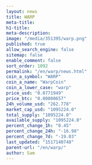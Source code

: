 ```yaml
---
layout: news
title: WARP
meta-title: 
h1-title: 
meta-description: 
image: "/media/351395/warp.png"
published: true
allow_search_engine: false
sitemap: false
enable_comment: false
sort_order: 1092
permalink: "/en/warp/news.html"
coin_a_symbol: "WARP"
coin_a_name: "WarpCoin"
coin_a_lower_case: "warp"
price_usd: "0.0771949"
price_btc: "0.00000657"
24h_volume_usd: "262.778"
market_cap_usd: "1095224.0"
total_supply: "1095224.0"
available_supply: "1095224.0"
percent_change_1h: "0.45"
percent_change_24h: "-16.98"
percent_change_7d: "-19.03"
last_updated: "1517140748"
parent-url: "/en/warp/"
author: Sam
---
```



